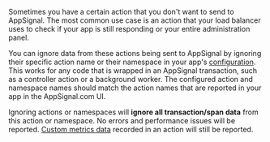 Sometimes you have a certain action that you don't want to send to AppSignal. The most common use case is an action that your load balancer uses to check if your app is still responding or your entire administration panel.

You can ignore data from these actions being sent to AppSignal by ignoring their specific action name or their namespace in your app's [configuration](../configuration). This works for any code that is wrapped in an AppSignal transaction, such as a controller action or a background worker. The configured action and namespace names should match the action names that are reported in your app in the AppSignal.com UI.

Ignoring actions or namespaces will **ignore all transaction/span data** from this action or namespace. No errors and performance issues will be reported. [Custom metrics data](/metrics/custom.html) recorded in an action will still be reported.
